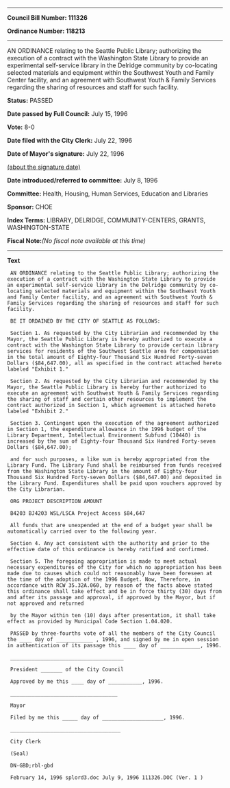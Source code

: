 

********

**Council Bill Number: 111326**
   
**Ordinance Number: 118213**
********

 AN ORDINANCE relating to the Seattle Public Library; authorizing the execution of a contract with the Washington State Library to provide an experimental self-service library in the Delridge community by co-locating selected materials and equipment within the Southwest Youth and Family Center facility, and an agreement with Southwest Youth & Family Services regarding the sharing of resources and staff for such facility.

**Status:** PASSED
   
**Date passed by Full Council:** July 15, 1996
   
**Vote:** 8-0
   
**Date filed with the City Clerk:** July 22, 1996
   
**Date of Mayor's signature:** July 22, 1996
   
[(about the signature date)](/~public/approvaldate.htm)
   
   
   
**Date introduced/referred to committee:** July 8, 1996
   
**Committee:** Health, Housing, Human Services, Education and Libraries
   
**Sponsor:** CHOE
   
   
**Index Terms:** LIBRARY, DELRIDGE, COMMUNITY-CENTERS, GRANTS, WASHINGTON-STATE

**Fiscal Note:**_(No fiscal note available at this time)_

********

**Text**
   
```
 AN ORDINANCE relating to the Seattle Public Library; authorizing the execution of a contract with the Washington State Library to provide an experimental self-service library in the Delridge community by co-locating selected materials and equipment within the Southwest Youth and Family Center facility, and an agreement with Southwest Youth & Family Services regarding the sharing of resources and staff for such facility.

 BE IT ORDAINED BY THE CITY OF SEATTLE AS FOLLOWS:

 Section 1. As requested by the City Librarian and recommended by the Mayor, the Seattle Public Library is hereby authorized to execute a contract with the Washington State Library to provide certain library services for residents of the Southwest Seattle area for compensation in the total amount of Eighty-four Thousand Six Hundred Forty-seven Dollars ($84,647.00), all as specified in the contract attached hereto labeled "Exhibit 1."

 Section 2. As requested by the City Librarian and recommended by the Mayor, the Seattle Public Library is hereby further authorized to execute an agreement with Southwest Youth & Family Services regarding the sharing of staff and certain other resources to implement the contract authorized in Section 1, which agreement is attached hereto labeled "Exhibit 2."

 Section 3. Contingent upon the execution of the agreement authorized in Section 1, the expenditure allowance in the 1996 budget of the Library Department, Intellectual Environment Subfund (10440) is increased by the sum of Eighty-four Thousand Six Hundred Forty-seven Dollars ($84,647.00);

 and for such purposes, a like sum is hereby appropriated from the Library Fund. The Library Fund shall be reimbursed from funds received from the Washington State Library in the amount of Eighty-four Thousand Six Hundred Forty-seven Dollars ($84,647.00) and deposited in the Library Fund. Expenditures shall be paid upon vouchers approved by the City Librarian.

 ORG PROJECT DESCRIPTION AMOUNT

 B4203 BJ4203 WSL/LSCA Project Access $84,647

 All funds that are unexpended at the end of a budget year shall be automatically carried over to the following year.

 Section 4. Any act consistent with the authority and prior to the effective date of this ordinance is hereby ratified and confirmed.

 Section 5. The foregoing appropriation is made to meet actual necessary expenditures of the City for which no appropriation has been made due to causes which could not reasonably have been foreseen at the time of the adoption of the 1996 Budget. Now, Therefore, in accordance with RCW 35.32A.060, by reason of the facts above stated this ordinance shall take effect and be in force thirty (30) days from and after its passage and approval, if approved by the Mayor, but if not approved and returned

 by the Mayor within ten (10) days after presentation, it shall take effect as provided by Municipal Code Section 1.04.020.

 PASSED by three-fourths vote of all the members of the City Council the ____ day of ____________ , 1996, and signed by me in open session in authentication of its passage this ____ day of _____________, 1996.

 _____________________________________

 President _______ of the City Council

 Approved by me this ____ day of ___________, 1996.

 ___________________________________

 Mayor

 Filed by me this _____ day of ____________________, 1996.

 ____________________________________

 City Clerk

 (Seal)

 DN-GBD;rbl-gbd

 February 14, 1996 splord3.doc July 9, 1996 111326.DOC (Ver. 1 )

```
